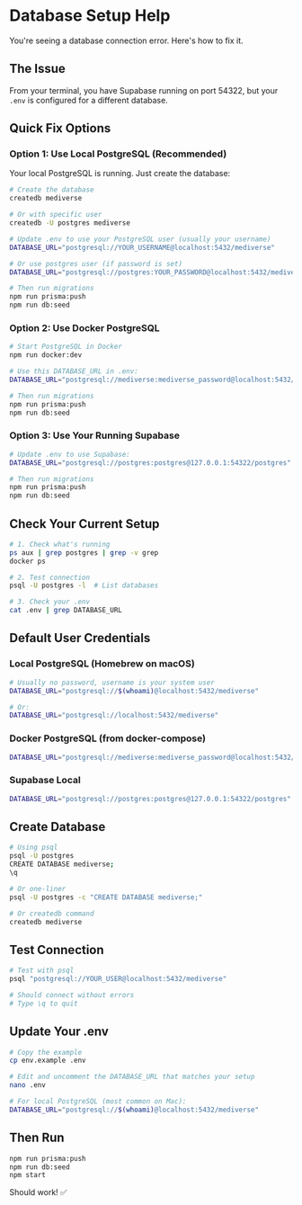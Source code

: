# Database Setup Help

You're seeing a database connection error. Here's how to fix it.

## The Issue

From your terminal, you have Supabase running on port 54322, but your `.env` is configured for a different database.

## Quick Fix Options

### Option 1: Use Local PostgreSQL (Recommended)

Your local PostgreSQL is running. Just create the database:

```bash
# Create the database
createdb mediverse

# Or with specific user
createdb -U postgres mediverse

# Update .env to use your PostgreSQL user (usually your username)
DATABASE_URL="postgresql://YOUR_USERNAME@localhost:5432/mediverse"

# Or use postgres user (if password is set)
DATABASE_URL="postgresql://postgres:YOUR_PASSWORD@localhost:5432/mediverse"

# Then run migrations
npm run prisma:push
npm run db:seed
```

### Option 2: Use Docker PostgreSQL

```bash
# Start PostgreSQL in Docker
npm run docker:dev

# Use this DATABASE_URL in .env:
DATABASE_URL="postgresql://mediverse:mediverse_password@localhost:5432/mediverse"

# Then run migrations
npm run prisma:push
npm run db:seed
```

### Option 3: Use Your Running Supabase

```bash
# Update .env to use Supabase:
DATABASE_URL="postgresql://postgres:postgres@127.0.0.1:54322/postgres"

# Then run migrations
npm run prisma:push
npm run db:seed
```

## Check Your Current Setup

```bash
# 1. Check what's running
ps aux | grep postgres | grep -v grep
docker ps

# 2. Test connection
psql -U postgres -l  # List databases

# 3. Check your .env
cat .env | grep DATABASE_URL
```

## Default User Credentials

### Local PostgreSQL (Homebrew on macOS)

```bash
# Usually no password, username is your system user
DATABASE_URL="postgresql://$(whoami)@localhost:5432/mediverse"

# Or:
DATABASE_URL="postgresql://localhost:5432/mediverse"
```

### Docker PostgreSQL (from docker-compose)

```bash
DATABASE_URL="postgresql://mediverse:mediverse_password@localhost:5432/mediverse"
```

### Supabase Local

```bash
DATABASE_URL="postgresql://postgres:postgres@127.0.0.1:54322/postgres"
```

## Create Database

```bash
# Using psql
psql -U postgres
CREATE DATABASE mediverse;
\q

# Or one-liner
psql -U postgres -c "CREATE DATABASE mediverse;"

# Or createdb command
createdb mediverse
```

## Test Connection

```bash
# Test with psql
psql "postgresql://YOUR_USER@localhost:5432/mediverse"

# Should connect without errors
# Type \q to quit
```

## Update Your .env

```bash
# Copy the example
cp env.example .env

# Edit and uncomment the DATABASE_URL that matches your setup
nano .env

# For local PostgreSQL (most common on Mac):
DATABASE_URL="postgresql://$(whoami)@localhost:5432/mediverse"
```

## Then Run

```bash
npm run prisma:push
npm run db:seed
npm start
```

Should work! ✅

